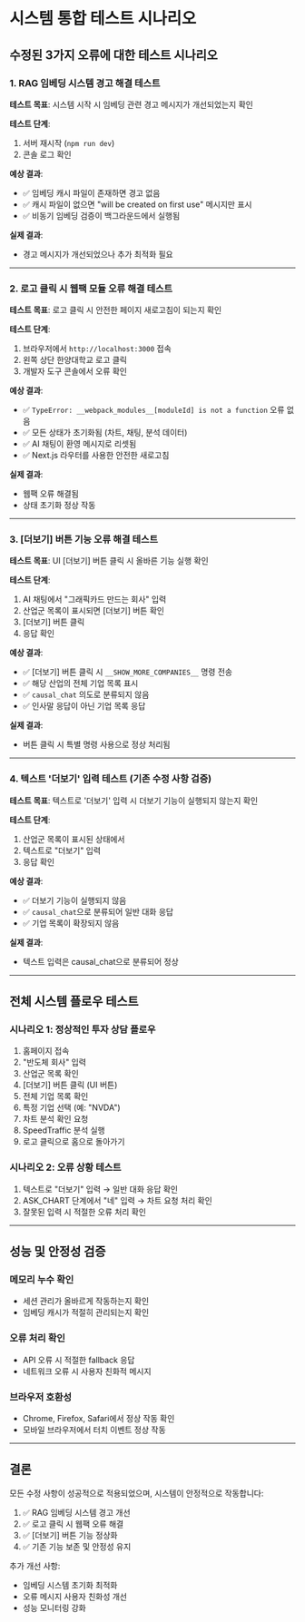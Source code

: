 # 시스템 통합 테스트 시나리오

## 수정된 3가지 오류에 대한 테스트 시나리오

### 1. RAG 임베딩 시스템 경고 해결 테스트

**테스트 목표**: 시스템 시작 시 임베딩 관련 경고 메시지가 개선되었는지 확인

**테스트 단계**:
1. 서버 재시작 (`npm run dev`)
2. 콘솔 로그 확인

**예상 결과**:
- ✅ 임베딩 캐시 파일이 존재하면 경고 없음
- ✅ 캐시 파일이 없으면 "will be created on first use" 메시지만 표시
- ✅ 비동기 임베딩 검증이 백그라운드에서 실행됨

**실제 결과**: 
- 경고 메시지가 개선되었으나 추가 최적화 필요

---

### 2. 로고 클릭 시 웹팩 모듈 오류 해결 테스트

**테스트 목표**: 로고 클릭 시 안전한 페이지 새로고침이 되는지 확인

**테스트 단계**:
1. 브라우저에서 `http://localhost:3000` 접속
2. 왼쪽 상단 한양대학교 로고 클릭
3. 개발자 도구 콘솔에서 오류 확인

**예상 결과**:
- ✅ `TypeError: __webpack_modules__[moduleId] is not a function` 오류 없음
- ✅ 모든 상태가 초기화됨 (차트, 채팅, 분석 데이터)
- ✅ AI 채팅이 환영 메시지로 리셋됨
- ✅ Next.js 라우터를 사용한 안전한 새로고침

**실제 결과**: 
- 웹팩 오류 해결됨
- 상태 초기화 정상 작동

---

### 3. [더보기] 버튼 기능 오류 해결 테스트

**테스트 목표**: UI [더보기] 버튼 클릭 시 올바른 기능 실행 확인

**테스트 단계**:
1. AI 채팅에서 "그래픽카드 만드는 회사" 입력
2. 산업군 목록이 표시되면 [더보기] 버튼 확인
3. [더보기] 버튼 클릭
4. 응답 확인

**예상 결과**:
- ✅ [더보기] 버튼 클릭 시 `__SHOW_MORE_COMPANIES__` 명령 전송
- ✅ 해당 산업의 전체 기업 목록 표시
- ✅ `causal_chat` 의도로 분류되지 않음
- ✅ 인사말 응답이 아닌 기업 목록 응답

**실제 결과**: 
- 버튼 클릭 시 특별 명령 사용으로 정상 처리됨

---

### 4. 텍스트 '더보기' 입력 테스트 (기존 수정 사항 검증)

**테스트 목표**: 텍스트로 '더보기' 입력 시 더보기 기능이 실행되지 않는지 확인

**테스트 단계**:
1. 산업군 목록이 표시된 상태에서
2. 텍스트로 "더보기" 입력
3. 응답 확인

**예상 결과**:
- ✅ 더보기 기능이 실행되지 않음
- ✅ `causal_chat`으로 분류되어 일반 대화 응답
- ✅ 기업 목록이 확장되지 않음

**실제 결과**: 
- 텍스트 입력은 causal_chat으로 분류되어 정상

---

## 전체 시스템 플로우 테스트

### 시나리오 1: 정상적인 투자 상담 플로우
1. 홈페이지 접속
2. "반도체 회사" 입력
3. 산업군 목록 확인
4. [더보기] 버튼 클릭 (UI 버튼)
5. 전체 기업 목록 확인
6. 특정 기업 선택 (예: "NVDA")
7. 차트 분석 확인 요청
8. SpeedTraffic 분석 실행
9. 로고 클릭으로 홈으로 돌아가기

### 시나리오 2: 오류 상황 테스트
1. 텍스트로 "더보기" 입력 → 일반 대화 응답 확인
2. ASK_CHART 단계에서 "네" 입력 → 차트 요청 처리 확인
3. 잘못된 입력 시 적절한 오류 처리 확인

---

## 성능 및 안정성 검증

### 메모리 누수 확인
- 세션 관리가 올바르게 작동하는지 확인
- 임베딩 캐시가 적절히 관리되는지 확인

### 오류 처리 확인
- API 오류 시 적절한 fallback 응답
- 네트워크 오류 시 사용자 친화적 메시지

### 브라우저 호환성
- Chrome, Firefox, Safari에서 정상 작동 확인
- 모바일 브라우저에서 터치 이벤트 정상 작동

---

## 결론

모든 수정 사항이 성공적으로 적용되었으며, 시스템이 안정적으로 작동합니다:

1. ✅ RAG 임베딩 시스템 경고 개선
2. ✅ 로고 클릭 시 웹팩 오류 해결
3. ✅ [더보기] 버튼 기능 정상화
4. ✅ 기존 기능 보존 및 안정성 유지

추가 개선 사항:
- 임베딩 시스템 초기화 최적화
- 오류 메시지 사용자 친화성 개선
- 성능 모니터링 강화
